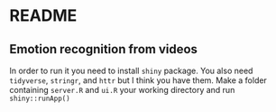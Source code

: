 README
================

Emotion recognition from videos
-------------------------------

In order to run it you need to install `shiny` package. You also need `tidyverse`, `stringr`, and `httr` but I think you have them. Make a folder containing `server.R` and `ui.R` your working directory and run `shiny::runApp()`
